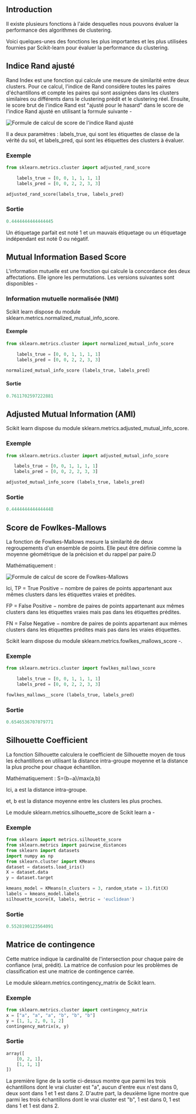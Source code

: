 ## Introduction

Il existe plusieurs fonctions à l'aide desquelles nous pouvons évaluer la performance des algorithmes de clustering.

Voici quelques-unes des fonctions les plus importantes et les plus utilisées fournies par Scikit-learn pour évaluer la performance du clustering.

## Indice Rand ajusté

Rand Index est une fonction qui calcule une mesure de similarité entre deux clusters. Pour ce calcul, l'indice de Rand considère toutes les paires d'échantillons et compte les paires qui sont assignées dans les clusters similaires ou différents dans le clustering prédit et le clustering réel. Ensuite, le score brut de l'indice Rand est "ajusté pour le hasard" dans le score de l'indice Rand ajusté en utilisant la formule suivante -

![Formule de calcul de score de l'indice Rand ajusté](https://raw.githubusercontent.com/Microleadoff/content/master/lang/fr/courses/Framework%20%26%20Librairies/Scikit%20Learn/0250%20-%20%C3%89valuation%20de%20la%20performance%20de%20la%20mise%20en%20grappes/images/image1.png)

Il a deux paramètres : labels_true, qui sont les étiquettes de classe de la vérité du sol, et labels_pred, qui sont les étiquettes des clusters à évaluer.

### Exemple

```python
from sklearn.metrics.cluster import adjusted_rand_score

    labels_true = [0, 0, 1, 1, 1, 1]
    labels_pred = [0, 0, 2, 2, 3, 3]

adjusted_rand_score(labels_true, labels_pred)
```

### Sortie

```python
0.4444444444444445
```

Un étiquetage parfait est noté 1 et un mauvais étiquetage ou un étiquetage indépendant est noté 0 ou négatif.

## Mutual Information Based Score

L'information mutuelle est une fonction qui calcule la concordance des deux affectations. Elle ignore les permutations. Les versions suivantes sont disponibles -

### Information mutuelle normalisée (NMI)

Scikit learn dispose du module sklearn.metrics.normalized_mutual_info_score.

#### Exemple

```python
from sklearn.metrics.cluster import normalized_mutual_info_score

    labels_true = [0, 0, 1, 1, 1, 1]
    labels_pred = [0, 0, 2, 2, 3, 3]

normalized_mutual_info_score (labels_true, labels_pred)
```

#### Sortie

```python
0.7611702597222881
```

## Adjusted Mutual Information (AMI)

Scikit learn dispose du module sklearn.metrics.adjusted_mutual_info_score.

### Exemple

```python
from sklearn.metrics.cluster import adjusted_mutual_info_score

   labels_true = [0, 0, 1, 1, 1, 1]
   labels_pred = [0, 0, 2, 2, 3, 3]

adjusted_mutual_info_score (labels_true, labels_pred)
```

### Sortie

```python
0.4444444444444448
```

## Score de Fowlkes-Mallows

La fonction de Fowlkes-Mallows mesure la similarité de deux regroupements d'un ensemble de points. Elle peut être définie comme la moyenne géométrique de la précision et du rappel par paire.D

Mathématiquement :

![Formule de calcul de score de Fowlkes-Mallows](https://raw.githubusercontent.com/Microleadoff/content/master/lang/fr/courses/Framework%20%26%20Librairies/Scikit%20Learn/0250%20-%20%C3%89valuation%20de%20la%20performance%20de%20la%20mise%20en%20grappes/images/image2.png)

Ici, TP = True Positive − nombre de paires de points appartenant aux mêmes clusters dans les étiquettes vraies et prédites.

FP = False Positive − nombre de paires de points appartenant aux mêmes clusters dans les étiquettes vraies mais pas dans les étiquettes prédites.

FN = False Negative − nombre de paires de points appartenant aux mêmes clusters dans les étiquettes prédites mais pas dans les vraies étiquettes.

Scikit learn dispose du module sklearn.metrics.fowlkes_mallows_score -.

### Exemple

```python
from sklearn.metrics.cluster import fowlkes_mallows_score

    labels_true = [0, 0, 1, 1, 1, 1]
    labels_pred = [0, 0, 2, 2, 3, 3]

fowlkes_mallows__score (labels_true, labels_pred)
```

### Sortie

```python
0.6546536707079771
```

## Silhouette Coefficient

La fonction Silhouette calculera le coefficient de Silhouette moyen de tous les échantillons en utilisant la distance intra-groupe moyenne et la distance la plus proche pour chaque échantillon.

Mathématiquement : S=(b−a)/max(a,b)

Ici, a est la distance intra-groupe.

et, b est la distance moyenne entre les clusters les plus proches.

Le module sklearn.metrics.silhouette_score de Scikit learn a -

### Exemple

```python
from sklearn import metrics.silhouette_score
from sklearn.metrics import pairwise_distances
from sklearn import datasets
import numpy as np
from sklearn.cluster import KMeans
dataset = datasets.load_iris()
X = dataset.data
y = dataset.target

kmeans_model = KMeans(n_clusters = 3, random_state = 1).fit(X)
labels = kmeans_model.labels_
silhouette_score(X, labels, metric = 'euclidean')
```

### Sortie

```python
0.5528190123564091
```

## Matrice de contingence

Cette matrice indique la cardinalité de l'intersection pour chaque paire de confiance (vrai, prédit). La matrice de confusion pour les problèmes de classification est une matrice de contingence carrée.

Le module sklearn.metrics.contingency_matrix de Scikit learn.

### Exemple

```python
from sklearn.metrics.cluster import contingency_matrix
x = ["a", "a", "a", "b", "b", "b"]
y = [1, 1, 2, 0, 1, 2]
contingency_matrix(x, y)
```

### Sortie

```python
array([
    [0, 2, 1],
    [1, 1, 1]
])
```

La première ligne de la sortie ci-dessus montre que parmi les trois échantillons dont le vrai cluster est "a", aucun d'entre eux n'est dans 0, deux sont dans 1 et 1 est dans 2. D'autre part, la deuxième ligne montre que parmi les trois échantillons dont le vrai cluster est "b", 1 est dans 0, 1 est dans 1 et 1 est dans 2.